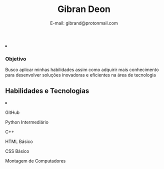 <div class="container">
    <header>
        <h1>Gibran Deon</h1>
        <p>E-mail: gibrand@protonmail.com</p>
    </header>
<body>
    <li>
        <h3>Objetivo</h3>
        <p>Busco aplicar minhas habilidades assim como adquirir mais conhecimento para desenvolver
soluções inovadoras e eficientes na área de tecnologia</p>
    </li>
    
<h2>Habilidades e Tecnologias</h2>
<li>
<p>GitHub</p>
<p>Python Intermediário</p>
<p>C++</p>
<p>HTML Básico</p>
<p>CSS Básico</p>
<p>Montagem de Computadores</p>
</li>
</ul>
</body>
</div>
